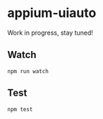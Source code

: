 appium-uiauto
===================

Work in progress, stay tuned!

## Watch

```
npm run watch
```

## Test

```
npm test
```
